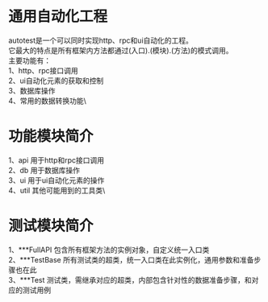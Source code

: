 # 通用自动化工程
autotest是一个可以同时实现http、rpc和ui自动化的工程。\
它最大的特点是所有框架内方法都通过(入口).(模块).(方法)的模式调用。\
主要功能有：\
1、http、rpc接口调用\
2、ui自动化元素的获取和控制\
3、数据库操作\
4、常用的数据转换功能\

# 功能模块简介
1、api 用于http和rpc接口调用\
2、db 用于数据库操作\
3、ui 用于ui自动化元素的操作\
4、util 其他可能用到的工具类\

# 测试模块简介
1、***FullAPI 包含所有框架方法的实例对象，自定义统一入口类\
2、***TestBase 所有测试类的超类，统一入口类在此实例化，通用参数和准备步骤也在此\
3、***Test 测试类，需继承对应的超类，内部包含针对性的数据准备步骤，和对应的测试用例
